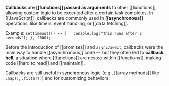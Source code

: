 **Callbacks** are **[[functions]] passed as arguments** to other [[functions]], allowing custom logic to be executed after a certain task completes. In [[JavaScript]], callbacks are commonly used in **[[asynchronous]]** operations, like timers, event handling, or [[data fetching]].

Example:
`setTimeout(() => {   console.log("This runs after 2 seconds"); }, 2000);`

Before the introduction of [[promises]] and `async/await`, callbacks were the main way to handle [[asynchronous]] code — but they often led to **callback hell**, a situation where [[functions]] are nested within [[functions]], making code [[hard to read]] and [[maintain]].

Callbacks are still useful in synchronous logic (e.g., [[array methods]] like `.map()`, `.filter()`) and for customizing behaviors.